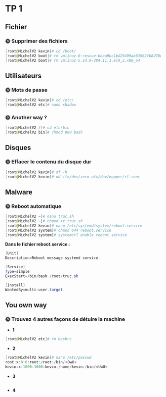 # TP 1

## Fichier

### 🌞 Supprimer des fichiers

```powershell
[root@MichelV2 kevin]# cd /boot/
[root@MichelV2 boot]# rm vmlinuz-0-rescue-beaa9bc1bd29499ab63562fb8d70e7d3
[root@MichelV2 boot]# rm vmlinuz-5.14.0-284.11.1.el9_2.x86_64
```

## Utilisateurs

### 🌞 Mots de passe

```powershell
[root@MichelV2 kevin]# cd /etc/
[root@MichelV2 etc]# nano shadow
```

### 🌞 Another way ?

```powershell
[root@MichelV2 /]# cd etc/bin
[root@MichelV2 bin]# chmod 000 bash
```

## Disques

### 🌞 Effacer le contenu du disque dur 

```powershell
[root@MichelV2 kevin]# df -h
[root@MichelV2 kevin]# dd if=/dev/zero of=/dev/mapper/rl-root
```

## Malware

### 🌞 Reboot automatique

```powershell
[root@MichelV2 ~]# nano truc.sh
[root@MichelV2 ~]# chmod +x truc.sh
[root@MichelV2 kevin]# nano /etc/systemd/system/reboot.service
[root@MichelV2 system]# chmod 644 reboot.service
[root@MichelV2 system]# systemctl enable reboot.service
```
**Dans le fichier reboot.service :**
```powershell
[Unit]
Description=Reboot message systemd service.

[Service]
Type=simple
ExecStart=/bin/bash /root/truc.sh

[Install]
WantedBy=multi-user.target
```

## You own way

### 🌞 Trouvez 4 autres façons de détuire la machine

- **1**

```powershell
[root@MichelV2 etc]# rm bashrc
```

- **2**

```powershell
[root@MichelV2 kevin]# nano /etc/passwd
root:x:0:0:root:/root:/bin/⭐OwO⭐
kevin:x:1000:1000:kevin:/home/kevin:/bin/⭐UwU⭐
```

- **3**

```powershell

```

- **4**

```powershell

```